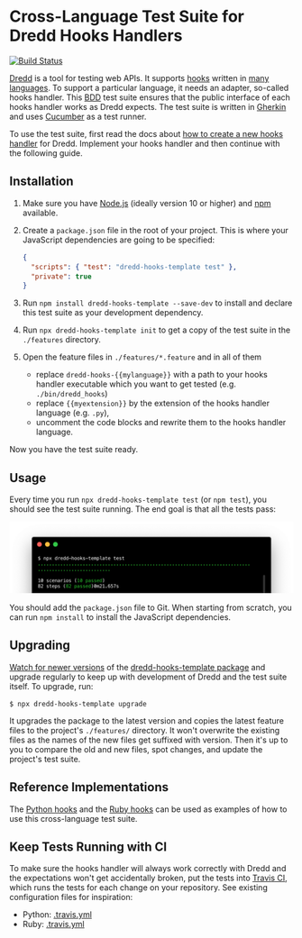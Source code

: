 # Cross-Language Test Suite for Dredd Hooks Handlers

[![Build Status](https://travis-ci.org/apiaryio/dredd-hooks-template.svg?branch=master)](https://travis-ci.org/apiaryio/dredd-hooks-template)

[Dredd](https://dredd.org) is a tool for testing web APIs. It supports [hooks](http://dredd.org/en/latest/hooks/index.html) written in [many languages](http://dredd.org/en/latest/hooks/index.html#supported-languages). To support a particular language, it needs an adapter, so-called hooks handler. This [BDD](https://en.wikipedia.org/wiki/Behavior-driven_development) test suite ensures that the public interface of each hooks handler works as Dredd expects. The test suite is written in [Gherkin](https://github.com/cucumber/cucumber/wiki/Gherkin) and uses [Cucumber](https://github.com/cucumber/cucumber-js) as a test runner.

To use the test suite, first read the docs about [how to create a new hooks handler](http://dredd.org/en/latest/hooks/new-language.html) for Dredd. Implement your hooks handler and then continue with the following guide.

## Installation

1.  Make sure you have [Node.js](https://nodejs.org/) (ideally version 10 or higher) and [npm](https://www.npmjs.com/package/npm) available.
1.  Create a `package.json` file in the root of your project. This is where your JavaScript dependencies are going to be specified:

    ```json
    {
      "scripts": { "test": "dredd-hooks-template test" },
      "private": true
    }
    ```

1.  Run `npm install dredd-hooks-template --save-dev` to install and declare this test suite as your development dependency.
1.  Run `npx dredd-hooks-template init` to get a copy of the test suite in the `./features` directory.
1.  Open the feature files in `./features/*.feature` and in all of them

    -   replace `dredd-hooks-{{mylanguage}}` with a path to your hooks handler executable which you want to get tested (e.g. `./bin/dredd_hooks`)
    -   replace `{{myextension}}` by the extension of the hooks handler language (e.g. `.py`),
    -   uncomment the code blocks and rewrite them to the hooks handler language.

Now you have the test suite ready.

## Usage

Every time you run `npx dredd-hooks-template test` (or `npm test`), you should see the test suite running. The end goal is that all the tests pass:

![test suite passing](passing.png)

You should add the `package.json` file to Git. When starting from scratch, you can run `npm install` to install the JavaScript dependencies.

<a name="upgrading"></a>

## Upgrading

[Watch for newer versions](https://github.com/apiaryio/dredd-hooks-template/releases) of the [dredd-hooks-template package](https://www.npmjs.com/package/dredd-hooks-template) and upgrade regularly to keep up with development of Dredd and the test suite itself. To upgrade, run:

```
$ npx dredd-hooks-template upgrade
```

It upgrades the package to the latest version and copies the latest feature files to the project's `./features/` directory. It won't overwrite the existing files as the names of the new files get suffixed with version. Then it's up to you to compare the old and new files, spot changes, and update the project's test suite.

## Reference Implementations

The [Python hooks](https://github.com/apiaryio/dredd-hooks-python) and the [Ruby hooks](https://github.com/apiaryio/dredd-hooks-ruby) can be used as examples of how to use this cross-language test suite.

## Keep Tests Running with CI

To make sure the hooks handler will always work correctly with Dredd and the expectations won't get accidentally broken, put the tests into [Travis CI](https://travis-ci.org), which runs the tests for each change on your repository. See existing configuration files for inspiration:

- Python: [.travis.yml](https://github.com/apiaryio/dredd-hooks-python/blob/master/.travis.yml)
- Ruby: [.travis.yml](https://github.com/apiaryio/dredd-hooks-ruby/blob/master/.travis.yml)
